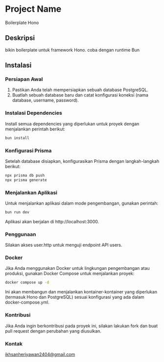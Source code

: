 # Project Name
Boilerplate Hono

## Deskripsi
bikin boilerplate untuk framework Hono. coba dengan runtime Bun

## Instalasi

### Persiapan Awal
1. Pastikan Anda telah mempersiapkan sebuah database PostgreSQL.
2. Buatlah sebuah database baru dan catat konfigurasi koneksi (nama database, username, password).

### Instalasi Dependencies
Install semua dependencies yang diperlukan untuk proyek dengan menjalankan perintah berikut:

```sh
bun install
```

### Konfigurasi Prisma
Setelah database disiapkan, konfigurasikan Prisma dengan langkah-langkah berikut:

```sh
npx prisma db push
npx prisma generate
```
### Menjalankan Aplikasi
Untuk menjalankan aplikasi dalam mode pengembangan, gunakan perintah:
```sh
bun run dev
```
Aplikasi akan berjalan di http://localhost:3000.


### Penggunaan
Silakan akses user.http untuk menguji endpoint API users.

### Docker
Jika Anda menggunakan Docker untuk lingkungan pengembangan atau produksi, gunakan Docker Compose untuk menjalankan proyek:
```sh
docker compose up -d
```

Ini akan membangun dan menjalankan kontainer-kontainer yang diperlukan (termasuk Hono dan PostgreSQL) sesuai konfigurasi yang ada dalam docker-compose.yml.

### Kontribusi
Jika Anda ingin berkontribusi pada proyek ini, silakan lakukan fork dan buat pull request dengan perubahan yang diusulkan.

### Kontak
ikhsanheriyawan2404@gmail.com

